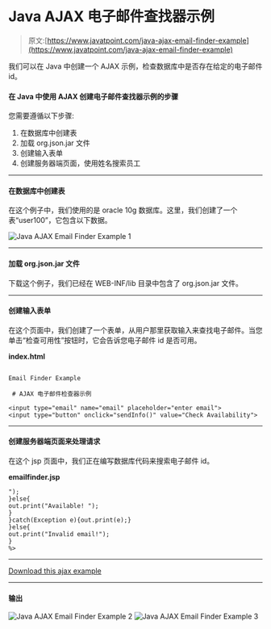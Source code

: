 # Java AJAX 电子邮件查找器示例

> 原文:[https://www.javatpoint.com/java-ajax-email-finder-example](https://www.javatpoint.com/java-ajax-email-finder-example)

我们可以在 Java 中创建一个 AJAX 示例，检查数据库中是否存在给定的电子邮件 id。

#### 在 Java 中使用 AJAX 创建电子邮件查找器示例的步骤

您需要遵循以下步骤:

1.  在数据库中创建表
2.  加载 org.json.jar 文件
3.  创建输入表单
4.  创建服务器端页面，使用姓名搜索员工

* * *

#### 在数据库中创建表

在这个例子中，我们使用的是 oracle 10g 数据库。这里，我们创建了一个表“user100”，它包含以下数据。

![Java AJAX Email Finder Example 1](../Images/ad471ff35b159801962eec5a0be085ad.png)

* * *

#### 加载 org.json.jar 文件

下载这个例子，我们已经在 WEB-INF/lib 目录中包含了 org.json.jar 文件。

* * *

#### 创建输入表单

在这个页面中，我们创建了一个表单，从用户那里获取输入来查找电子邮件。当您单击“检查可用性”按钮时，它会告诉您电子邮件 id 是否可用。

**index.html**

```

Email Finder Example

 # AJAX 电子邮件检查器示例 

<input type="email" name="email" placeholder="enter email">
<input type="button" onclick="sendInfo()" value="Check Availability">

```

* * *

#### 创建服务器端页面来处理请求

在这个 jsp 页面中，我们正在编写数据库代码来搜索电子邮件 id。

**emailfinder.jsp**

```
");
}else{
out.print("Available! ");
}
}catch(Exception e){out.print(e);}
}else{
out.print("Invalid email!");
}
%>

```

* * *

[Download this ajax example](https://static.javatpoint.com/ajaxpages/src/ajaxexampleemail.zip)

* * *

#### 输出

![Java AJAX Email Finder Example 2](../Images/e072be6208d5569e1a2ef5cc0a715a59.png) ![Java AJAX Email Finder Example 3](../Images/0551fb602f7d06e7568dce6dedcf7aa1.png)